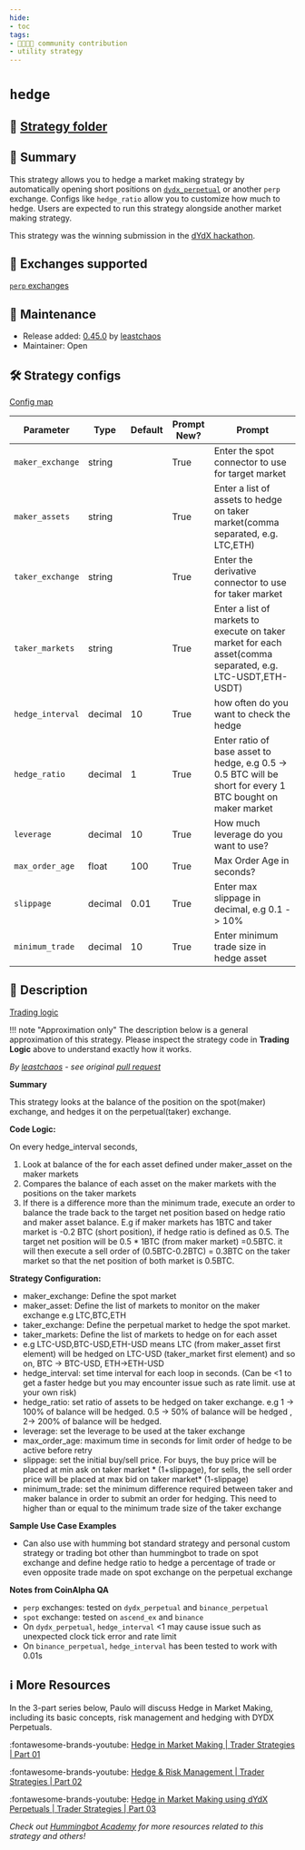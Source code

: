 ```yaml
---
hide:
- toc
tags:
- 👨‍👩‍👧‍👦 community contribution
- utility strategy
---
```


# `hedge`

## 📁 [Strategy folder](https://github.com/hummingbot/hummingbot/tree/master/hummingbot/strategy/hedge)

## 📝 Summary

This strategy allows you to hedge a market making strategy by automatically opening short positions on [`dydx_perpetual`](/exchanges/dydx-perpetual) or another `perp` exchange. Configs like `hedge_ratio` allow you to customize how much to hedge. Users are expected to run this strategy alongside another market making strategy.

This strategy was the winning submission in the [dYdX hackathon](https://hummingbot.io/blog/dYdX-Bounty-Winner-Announcement). 

## 🏦 Exchanges supported

[`perp` exchanges](/exchanges/perp)

## 👷 Maintenance

* Release added: [0.45.0](/release-notes/0.45.0/) by [leastchaos](https://github.com/leastchaos)
* Maintainer: Open

## 🛠️ Strategy configs

[Config map](https://github.com/hummingbot/hummingbot/blob/master/hummingbot/strategy/hedge/hedge_config_map.py)

| Parameter                        | Type        | Default     | Prompt New? | Prompt                                                 |
|----------------------------------|-------------|-------------|-------------|--------------------------------------------------------|
| `maker_exchange`                 | string      |             | True        | Enter the spot connector to use for target market      |
| `maker_assets`                   | string      |             | True        | Enter a list of assets to hedge on taker market(comma separated, e.g. LTC,ETH) |
| `taker_exchange`                 | string      |             | True        | Enter the derivative connector to use for taker market |
| `taker_markets`                  | string      |             | True        | Enter a list of markets to execute on taker market for each asset(comma separated, e.g. LTC-USDT,ETH-USDT) |
| `hedge_interval`                 | decimal     | 10          | True        | how often do you want to check the hedge |
| `hedge_ratio`                    | decimal     | 1           | True        | Enter ratio of base asset to hedge, e.g 0.5 -> 0.5 BTC will be short for every 1 BTC bought on maker market |
| `leverage`                       | decimal     | 10          | True        | How much leverage do you want to use? |
| `max_order_age`                  | float       | 100         | True        | Max Order Age in seconds? |
| `slippage`                       | decimal     | 0.01        | True        | Enter max slippage in decimal, e.g 0.1 -> 10% |
| `minimum_trade`                  | decimal     | 10          | True        | Enter minimum trade size in hedge asset |

## 📓 Description

[Trading logic](https://github.com/hummingbot/hummingbot/blob/master/hummingbot/strategy/hedge/hedge.pyx)

!!! note "Approximation only"
    The description below is a general approximation of this strategy. Please inspect the strategy code in **Trading Logic** above to understand exactly how it works.

*By [leastchaos](https://github.com/leastchaos) - see original [pull request](https://github.com/hummingbot/hummingbot/pull/4121)*

**Summary**

This strategy looks at the balance of the position on the spot(maker) exchange, and hedges it on the perpetual(taker) exchange.

**Code Logic:**

On every hedge_interval seconds,
1. Look at balance of the for each asset defined under maker_asset on the maker markets
2. Compares the balance of each asset on the maker markets with the positions on the taker markets
3. If there is a difference more than the minimum trade, execute an order to balance the trade back to the target net position based on hedge ratio and maker asset balance.
E.g if maker markets has 1BTC and taker market is -0.2 BTC (short position), if hedge ratio is defined as 0.5.
The target net position will be 0.5 * 1BTC (from maker market) =0.5BTC.
it will then execute a sell order of (0.5BTC-0.2BTC) = 0.3BTC on the taker market so that the net position of both market is 0.5BTC.

**Strategy Configuration:**

- maker_exchange: Define the spot market
- maker_asset: Define the list of markets to monitor on the maker exchange e.g LTC,BTC,ETH
- taker_exchange: Define the perpetual market to hedge the spot market.
- taker_markets: Define the list of markets to hedge on for each asset
- e.g LTC-USD,BTC-USD,ETH-USD means LTC (from maker_asset first element) will be hedged on  LTC-USD (taker_market first element) and so on, BTC -> BTC-USD, ETH->ETH-USD
- hedge_interval: set time interval for each loop in seconds. (Can be <1 to get a faster hedge but you may encounter issue such as rate limit. use at your own risk)
- hedge_ratio: set ratio of assets to be hedged on taker exchange. e.g 1 -> 100% of balance will be hedged. 0.5 -> 50% of balance will be hedged , 2-> 200% of balance will be hedged.
- leverage: set the leverage to be used at the taker exchange
- max_order_age: maximum time in seconds for limit order of hedge to be active before retry
- slippage: set the initial buy/sell price. For buys, the buy price will be placed at min ask on taker market * (1+slippage), for sells, the sell order price will be placed at max bid on taker market* (1-slippage)
- minimum_trade: set the minimum difference required between taker and maker balance in order to submit an order for hedging. This need to higher than or equal to the minimum trade size of the taker exchange

**Sample Use Case Examples**

- Can also use with humming bot standard strategy and personal custom strategy or trading bot other than hummingbot to trade on spot exchange and define hedge ratio to hedge a percentage of trade or even opposite trade made on spot exchange on the perpetual exchange

**Notes from CoinAlpha QA**

- `perp` exchanges: tested on `dydx_perpetual` and `binance_perpetual`
- `spot` exchange: tested on `ascend_ex` and `binance`
- On `dydx_perpetual`, `hedge_interval` <1 may cause issue such as unexpected clock tick error and rate limit
- On `binance_perpetual`, `hedge_interval` has been tested to work with 0.01s


## ℹ️ More Resources

In the 3-part series below, Paulo will discuss Hedge in Market Making, including its basic concepts, risk management and hedging with DYDX Perpetuals.

:fontawesome-brands-youtube: [Hedge in Market Making | Trader Strategies | Part 01](https://www.youtube.com/watch?v=vO79P7ROwtA)

:fontawesome-brands-youtube: [Hedge & Risk Management | Trader Strategies | Part 02](https://www.youtube.com/watch?v=YQ6vwJOD1Go)

:fontawesome-brands-youtube: [Hedge in Market Making using dYdX Perpetuals | Trader Strategies | Part 03](https://www.youtube.com/watch?v=E_M_SUAP3Zo&t=8s)

*Check out [Hummingbot Academy](https://hummingbot.io/en/academy) for more resources related to this strategy and others!*
